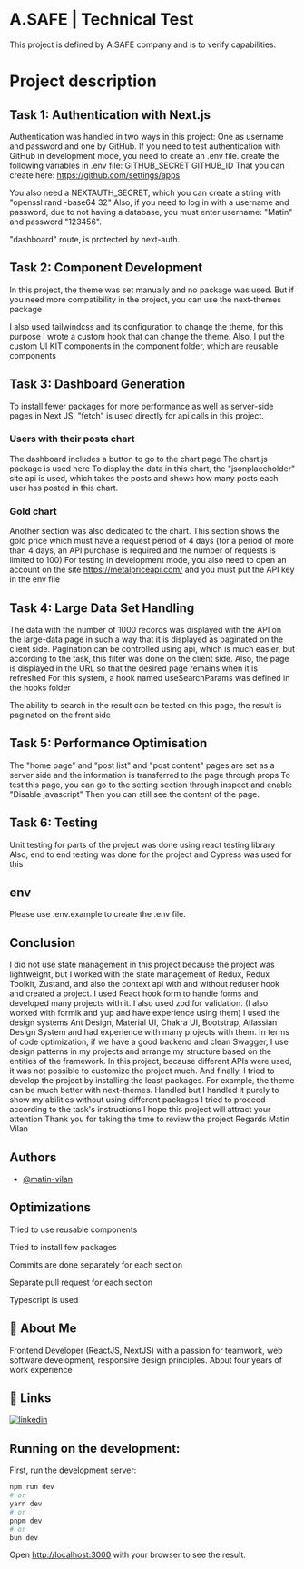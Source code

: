# A.SAFE | Technical Test

This project is defined by A.SAFE company and is to verify capabilities.

# Project description

## Task 1: Authentication with Next.js

Authentication was handled in two ways in this project:
One as username and password and one by GitHub.
If you need to test authentication with GitHub in development mode, you need to create an .env file. create the following variables in .env file:
GITHUB_SECRET
GITHUB_ID
That you can create here:
https://github.com/settings/apps

You also need a NEXTAUTH_SECRET, which you can create a string with "openssl rand -base64 32"
Also, if you need to log in with a username and password, due to not having a database, you must enter username: "Matin" and password "123456".

"dashboard" route, is protected by next-auth.

## Task 2: Component Development

In this project, the theme was set manually and no package was used. But if you need more compatibility in the project, you can use the next-themes package

I also used tailwindcss and its configuration to change the theme, for this purpose I wrote a custom hook that can change the theme.
Also, I put the custom UI KIT components in the component folder, which are reusable components

## Task 3: Dashboard Generation

To install fewer packages for more performance as well as server-side pages in Next JS, "fetch" is used directly for api calls in this project.

### Users with their posts chart

The dashboard includes a button to go to the chart page
The chart.js package is used here
To display the data in this chart, the "jsonplaceholder" site api is used, which takes the posts and shows how many posts each user has posted in this chart.

### Gold chart

Another section was also dedicated to the chart.
This section shows the gold price
which must have a request period of 4 days (for a period of more than 4 days, an API purchase is required and the number of requests is limited to 100)
For testing in development mode, you also need to open an account on the site https://metalpriceapi.com/ and you must put the API key in the env file

## Task 4: Large Data Set Handling

The data with the number of 1000 records was displayed with the API on the large-data page in such a way that it is displayed as paginated on the client side.
Pagination can be controlled using api, which is much easier, but according to the task, this filter was done on the client side.
Also, the page is displayed in the URL so that the desired page remains when it is refreshed
For this system, a hook named useSearchParams was defined in the hooks folder

The ability to search in the result can be tested on this page, the result is paginated on the front side

## Task 5: Performance Optimisation

The "home page" and "post list" and "post content" pages are set as a server side and the information is transferred to the page through props
To test this page, you can go to the setting section through inspect and enable "Disable javascript"
Then you can still see the content of the page.

## Task 6: Testing

Unit testing for parts of the project was done using react testing library
Also, end to end testing was done for the project and Cypress was used for this

## env

Please use .env.example to create the .env file.

## Conclusion

I did not use state management in this project because the project was lightweight, but I worked with the state management of Redux, Redux Toolkit, Zustand, and also the context api with and without reduser hook and created a project.
I used React hook form to handle forms and developed many projects with it.
I also used zod for validation.
(I also worked with formik and yup and have experience using them)
I used the design systems Ant Design, Material UI, Chakra UI, Bootstrap, Atlassian Design System and had experience with many projects with them.
In terms of code optimization, if we have a good backend and clean Swagger, I use design patterns in my projects and arrange my structure based on the entities of the framework. In this project, because different APIs were used, it was not possible to customize the project much.
And finally, I tried to develop the project by installing the least packages. For example, the theme can be much better with next-themes. Handled but I handled it purely to show my abilities without using different packages
I tried to proceed according to the task's instructions
I hope this project will attract your attention
Thank you for taking the time to review the project
Regards
Matin Vilan

## Authors

- [@matin-vilan](https://www.github.com/matin-vilan)

## Optimizations

Tried to use reusable components

Tried to install few packages

Commits are done separately for each section

Separate pull request for each section

Typescript is used

## 🚀 About Me

Frontend Developer (ReactJS, NextJS) with a passion for teamwork, web software development, responsive design principles.
About four years of work experience

## 🔗 Links

[![linkedin](https://img.shields.io/badge/linkedin-0A66C2?style=for-the-badge&logo=linkedin&logoColor=white)](https://www.linkedin.com/in/matin-vilan-72288821a/)

## Running on the development:

First, run the development server:

```bash
npm run dev
# or
yarn dev
# or
pnpm dev
# or
bun dev
```

Open [http://localhost:3000](http://localhost:3000) with your browser to see the result.

